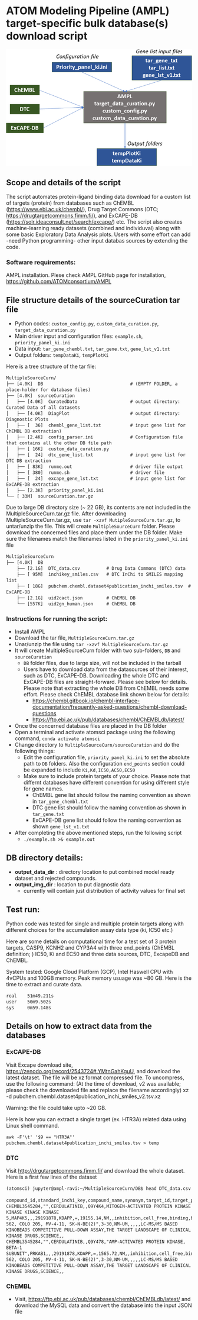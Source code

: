 # ATOM Modeling Pipeline (AMPL) target-specific bulk database(s) download script

![](./../Img/BuldDownload.png) 

## Scope and details of the script

The script automates protein-ligand binding data download for a custom list of targets (protein) from databases such as ChEMBL (https://www.ebi.ac.uk/chembl/), Drug Target Commons (DTC; https://drugtargetcommons.fimm.fi/), and ExCAPE-DB (https://solr.ideaconsult.net/search/excape/) etc. The script also creates 
machine-learning ready datasets (combined and individuval) along with some basic Exploratory Data Analysis plots. Users with some effort can add -need Python programming- other input databas sources by extending the code.   

### Software requirements: 

AMPL installation. Plese check AMPL GitHub page for installation, https://github.com/ATOMconsortium/AMPL 

## File structure details of the sourceCuration tar file
* Python codes: `custom_config.py`, `custom_data_curation.py`, `target_data_curation.py`
* Main driver input and configuration files: `example.sh`, `priority_panel_ki.ini`
* Data input: `tar_gene_chembl.txt`, `tar_gene.txt`, `gene_lst_v1.txt` 
* Output folders: `tempDataKi`, `tempPlotKi`

Here is a tree structure of the tar file:  
```     
MultipleSourceCurn/
├── [4.0K]  DB                                 # (EMPTY FOLDER, a place-holder for database files) 
├── [4.0K]  sourceCuration
│   ├── [4.0K]  CuratedData                    # output directory: Curated Data of all datasets  
│   ├── [4.0K]  DiagPlot                       # output directory: Diagnostic Plots 
│   ├── [  36]  chembl_gene_list.txt           # input gene list for ChEMBL DB extraction)
│   ├── [2.4K]  config_parser.ini              # Configuration file that contains all the other DB file path 
│   ├── [ 16K]  custom_data_curation.py
│   ├── [  24]  dtc_gene_list.txt              # input gene list for DTC DB extraction
│   ├── [ 83K]  runme.out                      # driver file output 
│   ├── [ 380]  runme.sh                       # driver file  
│   ├── [  24]  excape_gene_lst.txt            # input gene list for ExCAPE-DB extraction
│   ├── [2.3K]  priority_panel_ki.ini          
└── [ 33M]  sourceCuration.tar.gz
```

Due to large DB directory size (~ 22 GB), its contents are not included in the MultipleSourceCurn.tar.gz file. 
After downloading MultipleSourceCurn.tar.gz, use `tar -xzvf MutipleSourceCurn.tar.gz`, to untar/unzip the 
file. This will create `MultipleSourceCurn` folder. Please download the concerned files and place them under the 
DB folder. Make sure the filenames match the filenames listed in the `priority_panel_ki.ini` file

```
MultipleSourceCurn
├── [4.0K]  DB
    ├── [2.1G]  DTC_data.csv          # Drug Data Commons (DTC) data 
    ├── [ 95M]  inchikey_smiles.csv   # DTC InChi to SMILES mapping list
    ├── [ 18G]  pubchem.chembl.dataset4publication_inchi_smiles.tsv  # ExCAPE-DB
    ├── [2.1G]  uid2cact.json         # ChEMBL DB 
    └── [557K]  uid2gn_human.json     # ChEMBL DB
```

### Instructions for running the script:
* Install AMPL 
* Download the tar file, `MultipleSourceCurn.tar.gz`
* Unar/unzip the file using `tar -xzvf MultipleSourceCurn.tar.gz`
* It will create MultipleSourceCurn folder with two sub-folders, `DB` and `sourceCuration`
   * `DB` folder files, due to large size, will not be included in the tarball 
   * Users have to download data from the datasources of their interest, such as DTC, ExCAPE-DB. Downloading the whole DTC and ExCAPE-DB files are straight-forward. Please see below for details. Please note that extracting the whole DB from ChEMBL needs some effort. Please check ChEMBL database link shown below for details:
      * https://chembl.gitbook.io/chembl-interface-documentation/frequently-asked-questions/chembl-download-questions
      * https://ftp.ebi.ac.uk/pub/databases/chembl/ChEMBLdb/latest/
* Once the concerned database files are placed in the DB folder 
* Open a terminal and activate atomsci package using the following command, `conda activate atomsci`
* Change directory to `MultipleSourceCurn/sourceCuration` and do the following things: 
  - Edit the configuration file, `priority_panel_ki.ini` to set the absolute path to `DB` folders. Also the configuration `end_points` section could be expanded to include `Ki,Kd,IC50,AC50,EC50`
  - Make sure to include protein targets of your choice. Please note that differnt databases have different convention for using different style for gene names. 
    * ChEMBL gene list should follow the naming convention as shown in `tar_gene_chembl.txt`
    * DTC gene list should follow the naming convention as shown in `tar_gene.txt` 
    * ExCAPE-DB gene list should follow the naming convention as shown `gene_lst_v1.txt`
* After completing the above mentioned steps, run the following script
  - `./example.sh >& example.out` 
  

## DB directory details: 

* **output_data_dir** : directory location to put combined model ready dataset and rejected compounds.
* **output_img_dir**  : location to put diagnostic data 
    * currently will contain just distribution of activity values for final set

## Test run: 
Python code was tested for single and multiple protein targets along with different choices 
for the accumulation assay data type (ki, IC50 etc.)  

Here are some details on computational time for a test set of 3 protein targets, CASP9, KCNH2 and CYP3A4 with 
three end_points (ChEMBL definition;  ) IC50, Ki and EC50 and three data sources, DTC, ExcapeDB and ChEMBL. 

System tested: Google Cloud Platform (GCP), Intel Haswell CPU with 4vCPUs and 100GB memory. 
Peak memory usuage was ~80 GB. Here is the time to extract and curate data.

```
real    51m49.211s
user    50m9.502s
sys     0m59.148s
```

## Details on how to extract data from the databases

### ExCAPE-DB

Visit Excape download site, https://zenodo.org/record/2543724#.YMtnGahKguU,
and download the latest dataset. The file will be xz format compressed file. 
To uncompress, use the following command: 
(At the time of download, v2 was available; please check the downloaded file and replace the 
filename accordingly)
xz -d pubchem.chembl.dataset4publication_inchi_smiles_v2.tsv.xz 

Warning: the file could take upto ~20 GB. 

Here is how you can extract a single target (ex. HTR3A) related data using Linux shell command.
```
awk -F'\t' '$9 == "HTR3A"'  pubchem.chembl.dataset4publication_inchi_smiles.tsv > temp
```
### DTC

Visit http://drgutargetcommons.fimm.fi/ and download the whole dataset. Here is a first few lines of the dataset

```
(atomsci) jupyter@ampl-ravi:~/MultipleSourceCurn/DB$ head DTC_data.csv

compound_id,standard_inchi_key,compound_name,synonym,target_id,target_pref_name,gene_names,wildtype_or_mutant,mutation_info,pubmed_id,standard_type,standard_relation,standard_value,standard_units,activity_comment,ep_action_mode,assay_format,assaytype,assay_subtype,inhibitor_type,detection_tech,assay_cell_line,compound_concentration_value,compound_concentration_value_unit,substrate_type,substrate_relation,substrate_value,substrate_units,assay_description,title,journal,doc_type,annotation_comments
CHEMBL3545284,"",CERDULATINIB,,Q9Y4K4,MITOGEN-ACTIVATED PROTEIN KINASE KINASE KINASE KINASE 5,MAP4K5,,,29191878,KDAPP,=,19155.14,NM,,inhibition,cell_free,binding,binding_reversible,"",label_free_technology,"K-562, COLO 205, MV-4-11, SK-N-BE(2)",3-30,NM-UM,,,,,LC-MS/MS BASED KINOBEADS COMPETITIVE PULL-DOWN ASSAY,THE TARGET LANDSCAPE OF CLINICAL KINASE DRUGS,SCIENCE,,
CHEMBL3545284,"",CERDULATINIB,,Q9Y478,"AMP-ACTIVATED PROTEIN KINASE, BETA-1 SUBUNIT",PRKAB1,,,29191878,KDAPP,=,1565.72,NM,,inhibition,cell_free,binding,binding_reversible,"",label_free_technology,"K-562, COLO 205, MV-4-11, SK-N-BE(2)",3-30,NM-UM,,,,,LC-MS/MS BASED KINOBEADS COMPETITIVE PULL-DOWN ASSAY,THE TARGET LANDSCAPE OF CLINICAL KINASE DRUGS,SCIENCE,,

```

### ChEMBL 

* Visit, https://ftp.ebi.ac.uk/pub/databases/chembl/ChEMBLdb/latest/ and download the MySQL data and convert the database 
into the input JSON file 
```

